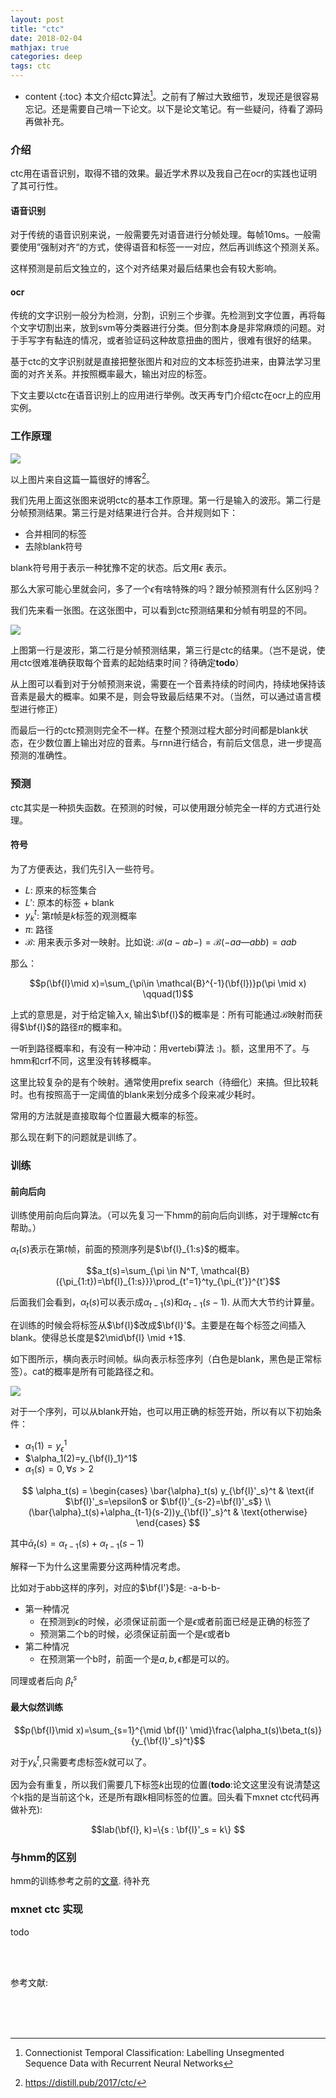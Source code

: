 ```yaml
---
layout: post
title: "ctc"
date: 2018-02-04
mathjax: true
categories: deep
tags: ctc
---
```

* content
{:toc}
本文介绍ctc算法[^ctc]。之前有了解过大致细节，发现还是很容易忘记。还是需要自己啃一下论文。以下是论文笔记。有一些疑问，待看了源码再做补充。



### 介绍

ctc用在语音识别，取得不错的效果。最近学术界以及我自己在ocr的实践也证明了其可行性。

#### 语音识别

对于传统的语音识别来说，一般需要先对语音进行分帧处理。每帧10ms。一般需要使用”强制对齐“的方式，使得语音和标签一一对应，然后再训练这个预测关系。

这样预测是前后文独立的，这个对齐结果对最后结果也会有较大影响。

#### ocr

传统的文字识别一般分为检测，分割，识别三个步骤。先检测到文字位置，再将每个文字切割出来，放到svm等分类器进行分类。但分割本身是非常麻烦的问题。对于手写字有黏连的情况，或者验证码这种故意扭曲的图片，很难有很好的结果。

基于ctc的文字识别就是直接把整张图片和对应的文本标签扔进来，由算法学习里面的对齐关系。并按照概率最大，输出对应的标签。

下文主要以ctc在语音识别上的应用进行举例。改天再专门介绍ctc在ocr上的应用实例。

### 工作原理

![](http://vsooda.github.io/assets/ctc/ctc_predict.png)

以上图片来自这篇一篇很好的博客[^blog]。

我们先用上面这张图来说明ctc的基本工作原理。第一行是输入的波形。第二行是分帧预测结果。第三行是对结果进行合并。合并规则如下：

* 合并相同的标签
* 去除blank符号

blank符号用于表示一种犹豫不定的状态。后文用$\epsilon$ 表示。

那么大家可能心里就会问，多了一个$\epsilon$有啥特殊的吗？跟分帧预测有什么区别吗？

我们先来看一张图。在这张图中，可以看到ctc预测结果和分帧有明显的不同。

![](http://vsooda.github.io/assets/ctc/ctc_vs_frame.png)

上图第一行是波形，第二行是分帧预测结果，第三行是ctc的结果。（岂不是说，使用ctc很难准确获取每个音素的起始结束时间？待确定**todo**）

从上图可以看到对于分帧预测来说，需要在一个音素持续的时间内，持续地保持该音素是最大的概率。如果不是，则会导致最后结果不对。（当然，可以通过语言模型进行修正）

而最后一行的ctc预测则完全不一样。在整个预测过程大部分时间都是blank状态，在少数位置上输出对应的音素。与rnn进行结合，有前后文信息，进一步提高预测的准确性。

### 预测

ctc其实是一种损失函数。在预测的时候，可以使用跟分帧完全一样的方式进行处理。

#### 符号

为了方便表达，我们先引入一些符号。

* $L$: 原来的标签集合
* $L'$: 原本的标签 + blank
* $y_k^t$: 第$t$帧是$k$标签的观测概率
* $\pi$: 路径
* $\mathcal{B}$: 用来表示多对一映射。比如说: $\mathcal{B}(a-ab-)=\mathcal{B}(-aa—abb)=aab$

那么：

$$p(\bf{l}\mid x)=\sum_{\pi\in \mathcal{B}^{-1}(\bf{l})}p(\pi \mid x) \qquad(1)$$

上式的意思是，对于给定输入x, 输出$\bf{l}$的概率是：所有可能通过$\mathcal{B}$映射而获得$\bf{l}$的路径$\pi$的概率和。

一听到路径概率和，有没有一种冲动：用vertebi算法 :)。额，这里用不了。与hmm和crf不同，这里没有转移概率。

这里比较复杂的是有个映射。通常使用prefix search（待细化）来搞。但比较耗时。也有按照高于一定阈值的blank来划分成多个段来减少耗时。

常用的方法就是直接取每个位置最大概率的标签。

那么现在剩下的问题就是训练了。

### 训练

#### 前向后向

训练使用前向后向算法。（可以先复习一下hmm的前向后向训练，对于理解ctc有帮助。）

$\alpha_t(s)$表示在第$t$帧，前面的预测序列是$\bf{l}_{1:s}$的概率。

$$a_t(s)=\sum_{\pi \in N^T, \mathcal{B}({\pi_{1:t})=\bf{l}_{1:s}}}\prod_{t'=1}^ty_{\pi_{t'}}^{t'}$$

后面我们会看到，$\alpha_t(s)$可以表示成$\alpha_{t-1}(s)$和$\alpha_{t-1}(s-1)$. 从而大大节约计算量。

在训练的时候会将标签从$\bf{l}​$改成$\bf{l}'​$。主要是在每个标签之间插入blank。使得总长度是$2\mid\bf{l} \mid +1​$.

如下图所示，横向表示时间帧。纵向表示标签序列（白色是blank，黑色是正常标签）。cat的概率是所有可能路径之和。

![](http://vsooda.github.io/assets/ctc/cat.png)

对于一个序列，可以从blank开始，也可以用正确的标签开始，所以有以下初始条件：

*  $\alpha_1(1)=y_\epsilon^1$
*  $\alpha_1(2)=y_{\bf{l}_1}^1$
*  $\alpha_1(s)=0, \forall s>2$



$$
\alpha_t(s) =
\begin{cases}
\bar{\alpha}_t(s) y_{\bf{l}'_s}^t & \text{if $\bf{l}'_s=\epsilon$ or $\bf{l}'_{s-2}=\bf{l}'_s$} \\
(\bar{\alpha}_t(s)+\alpha_{t-1}(s-2))y_{\bf{l}'_s}^t & \text{otherwise}
\end{cases}
$$

其中$\bar{\alpha}_t(s)=\alpha_{t-1}(s)+\alpha_{t-1}(s-1)$

解释一下为什么这里需要分这两种情况考虑。

比如对于abb这样的序列，对应的$\bf{l'}$是: -a-b-b-

* 第一种情况
  * 在预测到$\epsilon$的时候，必须保证前面一个是$\epsilon$或者前面已经是正确的标签了
  * 预测第二个b的时候，必须保证前面一个是$\epsilon$或者b
* 第二种情况
  * 在预测第一个b时，前面一个是$a,b,\epsilon$都是可以的。



同理或者后向 $\beta_t^s$	



#### 最大似然训练

$$p(\bf{l}\mid x)=\sum_{s=1}^{\mid \bf{l}' \mid}\frac{\alpha_t(s)\beta_t(s)}{y_{\bf{l}'_s}^t}$$

对于$y_k^t$,只需要考虑标签$k$就可以了。

因为会有重复，所以我们需要几下标签$k$出现的位置(**todo**:论文这里没有说清楚这个k指的是当前这个k，还是所有跟k相同标签的位置。回头看下mxnet ctc代码再做补充):

$$lab(\bf{l}, k)=\{s : \bf{l}'_s = k\} $$



### 与hmm的区别

hmm的训练参考之前的[文章](http://vsooda.github.io/2015/10/27/hmm-tts/). 待补充



### mxnet ctc 实现

todo

​		

​	
参考文献:

[^ctc]: Connectionist Temporal Classification: Labelling Unsegmented Sequence Data with Recurrent Neural Networks
[^blog]: https://distill.pub/2017/ctc/




​			
​		
​	